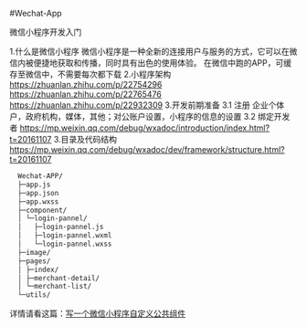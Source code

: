 #Wechat-App

微信小程序开发入门

1.什么是微信小程序
  微信小程序是一种全新的连接用户与服务的方式，它可以在微信内被便捷地获取和传播，同时具有出色的使用体验。
  在微信中跑的APP，可缓存至微信中，不需要每次都下载
2.小程序架构
  https://zhuanlan.zhihu.com/p/22754296
  https://zhuanlan.zhihu.com/p/22765476
  https://zhuanlan.zhihu.com/p/22932309
3.开发前期准备
  3.1 注册 企业个体户，政府机构，媒体，其他；对公账户设置，小程序的信息的设置
  3.2 绑定开发者
  https://mp.weixin.qq.com/debug/wxadoc/introduction/index.html?t=20161107
3.目录及代码结构
  https://mp.weixin.qq.com/debug/wxadoc/dev/framework/structure.html?t=20161107
``` bash
  Wechat-APP/
  ├─app.js
  ├─app.json
  ├─app.wxss
  ├─component/
  │ └─login-pannel/
  │   ├─login-pannel.js
  │   ├─login-pannel.wxml
  │   └─login-pannel.wxss
  ├─image/
  ├─pages/
  │ ├─index/
  │ ├─merchant-detail/
  │ └─merchant-list/
  └─utils/
```

详情请看这篇：[写一个微信小程序自定义公共组件](https://rushb.cn/201612/ciwulzrjx00002hw1v6uzk68d/)
